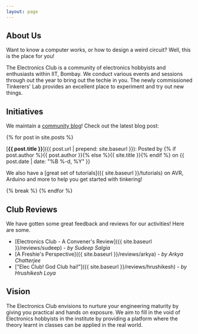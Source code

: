 ```yaml
---
layout: page
---
```


About Us
--------
Want to know a computer works, or how to design a weird circuit? Well, this is the place for you!

The Electronics Club is a community of electronics hobbyists and enthusiasts within IIT, Bombay. We conduct various events and sessions through out the year to bring out the techie in you. The newly commissioned Tinkerers' Lab provides an excellent place to experiment and try out new things.

Initiatives
----

We maintain a [community blog](/blog)! Check out the latest blog post:

{% for post in site.posts %}

[**{{ post.title }}**]({{ post.url | prepend: site.baseurl }}): Posted by {% if post.author %}{{ post.author }}{% else %}{{ site.title }}{% endif %} on {{ post.date | date: "%B %-d, %Y" }}

We also have a [great set of tutorials]({{ site.baseurl }}/tutorials) on AVR, Arduino and more to help you get started with tinkering! 

{% break %}
{% endfor %}

Club Reviews
------------

We have gotten some great feedback and reviews for our activities! Here are some.

 - [Electronics Club - A Convener's Review]({{ site.baseurl }}/reviews/sudeep) - *by Sudeep Salgia*
 - [A Freshie's Perspective]({{ site.baseurl }}/reviews/arkya) - *by Arkya Chatterjee*
 - ["Elec Club! God Club hai!"]({{ site.baseurl }}/reviews/hrushikesh) - *by Hrushikesh Loya*

Vision
-------

The Electronics Club envisions to nurture your engineering maturity by giving you practical and hands on exposure. We aim to fill in the void of Electronics hobbyists in the institute by providing a platform where the theory learnt in classes can be applied in the real world.
